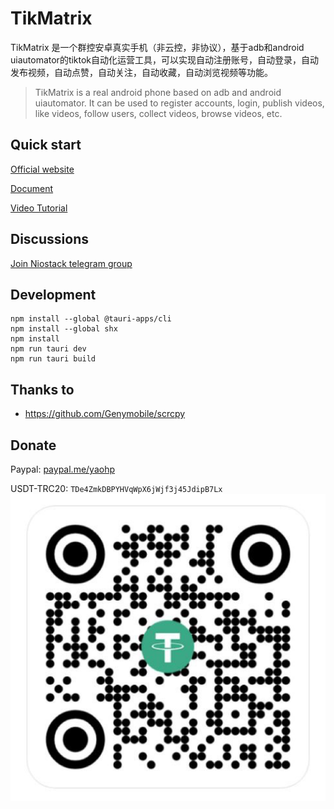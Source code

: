 # TikMatrix

TikMatrix 是一个群控安卓真实手机（非云控，非协议），基于adb和android uiautomator的tiktok自动化运营工具，可以实现自动注册账号，自动登录，自动发布视频，自动点赞，自动关注，自动收藏，自动浏览视频等功能。
> TikMatrix is a real android phone based on adb and android uiautomator. It can be used to register accounts, login, publish videos, like videos, follow users, collect videos, browse videos, etc.

## Quick start

[Official website](https://www.tikmatrix.com)

[Document](https://doc.tikmatrix.com)

[Video Tutorial](https://www.youtube.com/@tikmatrix)

## Discussions

[Join Niostack telegram group](https://t.me/+iGhozoBfAbI5YmE1)

## Development

```shell
npm install --global @tauri-apps/cli
npm install --global shx
npm install
npm run tauri dev
npm run tauri build
```

## Thanks to

* <https://github.com/Genymobile/scrcpy>

## Donate

Paypal: [paypal.me/yaohp](https://paypal.me/yaohp)

USDT-TRC20: `TDe4ZmkDBPYHVqWpX6jWjf3j45JdipB7Lx`
![](usdt.png)
